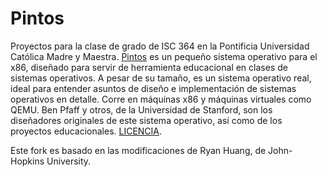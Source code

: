 # Pintos
Proyectos para la clase de grado de ISC 364 en la Pontificia Universidad Católica Madre y Maestra.
[Pintos](http://pintos-os.org) es un pequeño sistema operativo para el x86, diseñado para servir
de herramienta educacional en clases de sistemas operativos. A pesar de su tamaño, es un sistema
operativo real, ideal para entender asuntos de diseño e implementación de sistemas operativos
en detalle. Corre en máquinas x86 y máquinas virtuales como QEMU. Ben Pfaff y otros, de 
la Universidad de Stanford, son los diseñadores originales de este sistema operativo, así como
de los proyectos educacionales. [LICENCIA](./src/LICENSE).

Este fork es basado en las modificaciones de Ryan Huang, de John-Hopkins University.
